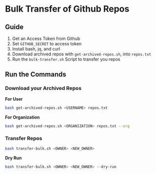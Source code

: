 # Bulk Transfer of Github Repos

## Guide

1. Get an Access Token from Github
2. Set `GITHUB_SECRET` to access token
3. Install bash, jq, and curl
4. Download archived repos with `get-archived-repos.sh`, into `repos.txt`
5. Run the `bulk-transfer.sh` Script to transfer you repos

## Run the Commands

### Download your Archived Repos

**For User**

```bash
bash get-archived-repos.sh <USERNAME> repos.txt
```

**For Organization**

```bash
bash get-archived-repos.sh <ORGANIZATION> repos.txt --org
```

### Transfer Repos

```bash
bash transfer-bulk.sh <OWNER> <NEW_OWNER>
```

**Dry Run**

```bash
bash transfer-bulk.sh <OWNER> <NEW_OWNER> --dry-run
```
